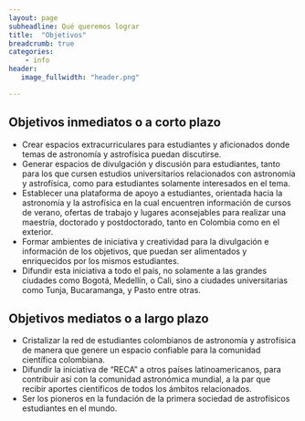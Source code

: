 ```yaml
---
layout: page
subheadline: Qué queremos lograr
title:  "Objetivos"
breadcrumb: true
categories:
    - info
header:
   image_fullwidth: "header.png"

---
```


## Objetivos inmediatos o a corto plazo

* Crear espacios extracurriculares para estudiantes y aficionados donde temas de astronomía y astrofísica puedan discutirse.
* Generar espacios de divulgación y discusión para estudiantes, tanto para los que cursen estudios universitarios relacionados con astronomía y astrofísica, como para estudiantes solamente interesados en el tema.
* Establecer una plataforma de apoyo a estudiantes, orientada hacia la astronomía y la astrofísica en la cual encuentren información de cursos de verano, ofertas de trabajo y lugares aconsejables para realizar una maestría, doctorado y postdoctorado, tanto en Colombia como en el exterior.
* Formar ambientes de iniciativa y creatividad para la divulgación e información de los objetivos, que puedan ser alimentados y enriquecidos por los mismos estudiantes.
* Difundir esta iniciativa a todo el país, no solamente a las grandes ciudades como Bogotá, Medellín, o Cali, sino a ciudades universitarias como Tunja, Bucaramanga, y Pasto entre otras.

## Objetivos mediatos o a largo plazo

* Cristalizar la red de estudiantes colombianos de astronomía y astrofísica de manera que genere un espacio confiable para la comunidad científica colombiana.
* Difundir la iniciativa de “RECA” a otros países latinoamericanos, para contribuir así con la comunidad astronómica mundial, a la par que recibir aportes científicos de todos los ámbitos relacionados. 
* Ser los pioneros en la fundación de la primera sociedad de astrofísicos estudiantes en el mundo.
